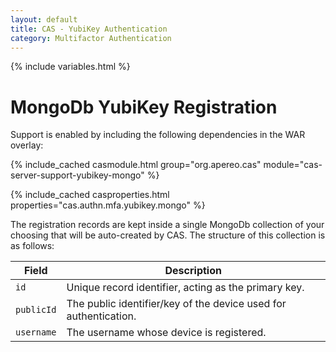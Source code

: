 ```yaml
---
layout: default
title: CAS - YubiKey Authentication
category: Multifactor Authentication
---
```


{% include variables.html %}

# MongoDb YubiKey Registration

Support is enabled by including the following dependencies in the WAR overlay:

{% include_cached casmodule.html group="org.apereo.cas" module="cas-server-support-yubikey-mongo" %}

{% include_cached casproperties.html properties="cas.authn.mfa.yubikey.mongo" %}

The registration records are kept inside a single MongoDb collection of your choosing that will be auto-created by CAS. The structure of this collection is as follows:

| Field      | Description                                                      |
|------------|------------------------------------------------------------------|
| `id`       | Unique record identifier, acting as the primary key.             |
| `publicId` | The public identifier/key of the device used for authentication. |
| `username` | The username whose device is registered.                         |
